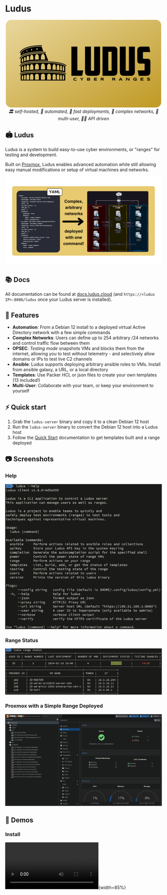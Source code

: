 # Ludus

<div align="center">
  <a href="https://ludus.cloud"><img width="500px" src="docs/static/img/ludus-social-card.png" alt="Ludus"></a>
</div>

<div align="center">
    <em>🏛️ self-hosted, 🤖 automated, 🚀 fast deployments, 🤯 complex networks, 👥 multi-user, 🧑‍💻 API driven</em>
</div>

## 🏟️ Ludus

Ludus is a system to build easy-to-use cyber environments, or "ranges" for testing and development.

Built on [Proxmox](https://www.proxmox.com/en/), Ludus enables advanced automation while still allowing easy manual modifications or setup of virtual machines and networks.

<div align="center">
  <a href="https://ludus.cloud"><img width="1000px" src="docs/static/img/Hero-readme.png" alt="Complex networks"></a>
</div>

## 📚 Docs

All documentation can be found at [docs.ludus.cloud](https://docs.ludus.cloud) (and `https://<ludus IP>:8080/ludus` once your Ludus server is installed).

## 🌟 Features

- **Automation**: From a Debian 12 install to a deployed virtual Active Directory network with a few simple commands
- **Complex Networks**: Users can define up to 254 arbitrary /24 networks and control traffic flow between them
- **OPSEC**: *Testing mode* snapshots VMs and blocks them from the internet, allowing you to test without telemetry - and selectively allow domains or IPs to test live C2 channels
- **Ansible**: Ludus supports deploying arbitrary ansible roles to VMs. Install from ansible galaxy, a URL, or a local directory
- **Templates**: Use Packer HCL or json files to create your own templates (13 included!)
- **Multi-User**: Collaborate with your team, or keep your environment to yourself

## ⚡️ Quick start

1. Grab the `ludus-server` binary and copy it to a clean Debian 12 host
2. Run the `ludus-server` binary to convert the Debian 12 host into a Ludus host
3. Follow the [Quick Start](https://ludus.cloud/docs/category/quick-start) documentation to get templates built and a range deployed

## 📷 Screenshots

### Help

![Range Status](./docs/static/img/screenshots/help.png)

### Range Status

![Range Status](./docs/static/img/screenshots/range-status.png)

### Proxmox with a Simple Range Deployed

![Proxmox](./docs/static/img/screenshots/proxmox.png)

## 🎥 Demos

### Install

![](./docs/static/video/ludus-install.mp4){width=85%}